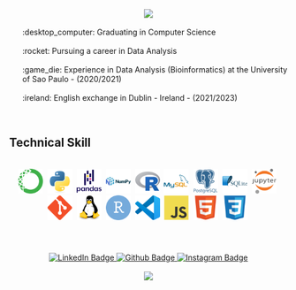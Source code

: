 <!-- HEADER -->
<div align="center"><img src="https://capsule-render.vercel.app/api?type=waving&color=5ACDEB&height=80&section=header&text=Charles%20Barros&fontSize=60&fontColor=fff"/></div>

<!-- ABOUT -->
<div align="left" >
    <ul type="none">
        <li>:desktop_computer: Graduating in Computer Science</li>
        <span>&nbsp</span>
        <li>:rocket: Pursuing a career in Data Analysis</li>
        <span>&nbsp</span>
        <li>:game_die: Experience in Data Analysis (Bioinformatics) at the University of Sao Paulo - (2020/2021)</li>
        <span>&nbsp</span>
        <li>:ireland: English exchange in Dublin - Ireland - (2021/2023)</li>
    </ul>
</div>

</br>

<h2>Technical Skill</h2>

<!-- TECH ICONS -->
</br>

<div align="center">
    <img src="https://github.com/devicons/devicon/blob/master/icons/anaconda/anaconda-original.svg" title="anaconda" alt="anaconda icon" width="45"/>&nbsp;
    <img src="https://github.com/devicons/devicon/blob/master/icons/python/python-original.svg" title="python" alt="python icon" width="45"/>&nbsp;
    <img src="https://github.com/devicons/devicon/blob/master/icons/pandas/pandas-original-wordmark.svg" title="pandas" alt="pandas icon" width="45"/>&nbsp; 
    <img src="https://github.com/devicons/devicon/blob/master/icons/numpy/numpy-original-wordmark.svg" title="numpy" alt="numpy icon" width="45"/>&nbsp;
    <img src="https://github.com/devicons/devicon/blob/master/icons/r/r-original.svg" title="r language" alt="r language icon" width="45"/>&nbsp;
    <img src="https://github.com/devicons/devicon/blob/master/icons/mysql/mysql-original-wordmark.svg" title="mysql" alt="mysql icon" width="45"/>&nbsp;
    <img src="https://github.com/devicons/devicon/blob/master/icons/postgresql/postgresql-plain-wordmark.svg" title="postgresql" alt="postgresql icon" width="45"/>&nbsp; 
    <img src="https://github.com/devicons/devicon/blob/master/icons/sqlite/sqlite-original-wordmark.svg" title="sqlite" alt="sqlite icon" width="45"/>&nbsp;
    <img src="https://github.com/devicons/devicon/blob/master/icons/jupyter/jupyter-original-wordmark.svg" title="jupyter notebook" alt="jupyter notebook icon" width="45"/>&nbsp;
    <img src="https://github.com/devicons/devicon/blob/master/icons/git/git-original.svg" title="git" alt="git icon" width="45"/>&nbsp;
    <img src="https://github.com/devicons/devicon/blob/master/icons/linux/linux-original.svg" title="tux" alt="linux icon" width="45"/>&nbsp;
    <img src="https://github.com/devicons/devicon/blob/master/icons/rstudio/rstudio-original.svg" title="r-studio" alt="r-studio icon" width="45"/>&nbsp; 
    <img src="https://github.com/devicons/devicon/blob/master/icons/vscode/vscode-original.svg" title="vscode" alt="vscode icon" width="45"/>&nbsp;
    <img src='https://github.com/devicons/devicon/blob/master/icons/javascript/javascript-original.svg' title="javascript" alt="javascript icon" width="45"/>&nbsp;
    <img src="https://github.com/devicons/devicon/blob/master/icons/html5/html5-original.svg" title="html5" alt="html5 icon" width="45"/>&nbsp; 
    <img src="https://github.com/devicons/devicon/blob/master/icons/css3/css3-original.svg" title="css3" alt="css3 icon" width="45"/>&nbsp;
</div>

<h1></h1> <!-- SEPARATOR FINE LINE -->

</br>

<!-- SOCIAL -->
<div align="center">
    <a href="https://www.linkedin.com/in/charles-barros/">
        <img src="https://img.shields.io/badge/LinkedIn-0077B5?style=for-the-badge&logo=linkedin&logoColor=white" alt="LinkedIn Badge"/>
    </a>
    <a href="https://github.com/charbavito">
        <img src="https://img.shields.io/badge/GitHub-100000?style=for-the-badge&logo=github&logoColor=white" alt="Github Badge"/>
    </a>
    <a href="https://www.instagram.com/charbavito">
        <img src="https://img.shields.io/badge/Instagram-E4405F?style=for-the-badge&logo=instagram&logoColor=white" alt="Instagram Badge"/>
    </a>
</div>

</br>

<!-- FOOTER -->
<div align="center">
    <img src="https://capsule-render.vercel.app/api?type=waving&color=5ACDEB&height=80&section=footer&fontSize=40&fontColor=fff&text=-%20Thank%20You%20-"/>
</div>

